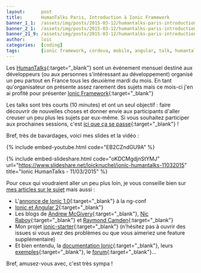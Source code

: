 ```yaml
---
layout:      post
title:       HumanTalks Paris, Introduction à Ionic Framework
banner_1_1:  /assets/img/posts/2015-03-12/humantalks-paris-introduction-a-ionic-framework_1_1.jpg
banner_2_1:  /assets/img/posts/2015-03-12/humantalks-paris-introduction-a-ionic-framework_2_1.jpg
banner_21_9: /assets/img/posts/2015-03-12/humantalks-paris-introduction-a-ionic-framework_21_9.jpg
author:      loic
categories:  [coding]
tags:        [ionic framework, cordova, mobile, angular, talk, humantalks]
---
```


Les [HumanTalks](https://humantalks.com){:target="_blank"} sont un événement mensuel destiné aux développeurs 
(ou aux personnes s'intéressant au développement) organisé un peu partout en France
tous les deuxième mardi du mois. En tant qu'organisateur on présente assez rarement des sujets
mais ce mois-ci j'en ai profité pour présenter [Ionic Framework](https://ionicframework.com/){:target="_blank"} <i class="emoji smile"></i>

Les talks sont très courts (10 minutes) et ont un seul objectif :
faire découvrir de nouvelles choses et donner envie aux participants d'aller creuser un peu plus les sujets par eux-même.
Si vous souhaitez participer aux prochaines sessions, c'est [ici que ça se passe](https://www.meetup.com/HumanTalks-Paris){:target="_blank"} !

Bref, très de bavardages, voici mes slides et la vidéo :

{% include embed-youtube.html code="EB2CZndGU9A" %}

{% include embed-slideshare.html code="oKDCMgdjnStYMJ" url="https://www.slideshare.net/loicknuchel/ionic-humantalks-11032015" title="Ionic HumanTalks - 11/03/2015" %}

Pour ceux qui voudraient aller un peu plus loin, je vous conseille bien sur [mes articles sur le sujet](/blog/tags/ionic-framework) mais aussi :

- L'[annonce de Ionic 1.0](https://www.youtube.com/watch?v=wvr11fvCeu4){:target="_blank"} à la ng-conf
- [Ionic et Angular 2](https://blog.ionicframework.com/angular-2-ionic/){:target="_blank"}
- Les blogs de [Andrew McGivery](http://mcgivery.com/){:target="_blank"}, [Nic Raboy](https://www.thepolyglotdeveloper.com/tags/apache-cordova/){:target="_blank"} et 
[Raymond Camden](https://www.raymondcamden.com/){:target="_blank"}
- Mon projet [ionic-starter](https://github.com/loicknuchel/ionic-starter){:target="_blank"} (n'hésitez pas à ouvrir des issues si vous avez des problèmes ou que vous aimeriez une feature supplémentaire)
- Et bien entendu, la [documentation Ionic](https://ionicframework.com/){:target="_blank"}, leurs [exemples](https://codepen.io/ionic/pens/public/?grid_type=list){:target="_blank"},
le [forum](https://forum.ionicframework.com/){:target="_blank"}... <i class="emoji smile"></i>

Bref, amusez-vous avec, c'est très sympa !

